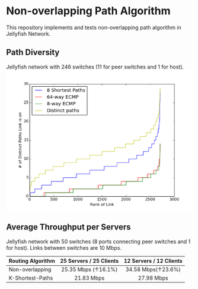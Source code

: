 # Non-overlapping Path Algorithm 

This repository implements and tests
non-overlapping path algorithm in Jellyfish Network.

## Path Diversity

Jellyfish network with 246 switches
(11 for peer switches and 1 for host).
![plot](./diversity.png)


## Average Throughput per Servers

Jellyfish network with 50 switches
(8 ports connecting peer switches and 1 for host). Links between switches are 10 Mbps.

|      Routing Algorithm  | 25 Servers / 25 Clients | 12 Servers / 12 Clients |
| ------------- |:-------------:|:-------------:|
| Non-overlapping |    25.35 Mbps (↑16.1%)| 34.58 Mbps(↑23.6%) |
| K-Shortest-Paths   |  21.83 Mbps | 27.98 Mbps |



